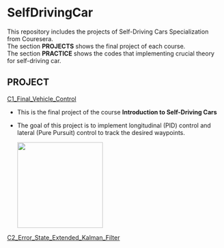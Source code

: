 # SelfDrivingCar
This repository includes the projects of Self-Driving Cars Specialization from Couresera.\
The section __PROJECTS__ shows the final project of each course.\
The section __PRACTICE__ shows the codes that implementing crucial theory for self-driving car.

## PROJECT

[C1_Final_Vehicle_Control](SelfDrivingCar/C1_Final_Vehicle_Control/)
* This is the final project of the course __Introduction to Self-Driving Cars__
* The goal of this project is to implement longitudinal (PID) control and lateral (Pure Pursuit) control to track the desired waypoints.

   <img src="https://github.com/jhchang903/SelfDrivingCar/blob/master/C1_Final_Vehicle_Control/SimResultGIF.gif" width="200">
   
[C2_Error_State_Extended_Kalman_Filter](SelfDrivingCar/C2_Error_State_Extended_Kalman_Filter/Error-State_Extended_Kalman_Filter.ipynb)

